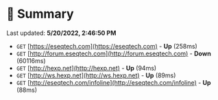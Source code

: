 # 📖 Summary
Last updated: **5/20/2022, 2:46:50 PM**

- `GET` [https://eseqtech.com](https://eseqtech.com) - **Up** (258ms)
- `GET` [http://forum.eseqtech.com](http://forum.eseqtech.com) - **Down** (60116ms)
- `GET` [http://hexp.net](http://hexp.net) - **Up** (94ms)
- `GET` [http://ws.hexp.net](http://ws.hexp.net) - **Up** (89ms)
- `GET` [http://eseqtech.com/infoline](http://eseqtech.com/infoline) - **Up** (88ms)
